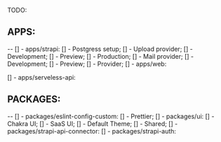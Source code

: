 TODO: 

## APPS:
--
[] - apps/strapi:
  [] - Postgress setup;
  [] - Upload provider;
    [] - Development;
    [] - Preview;
    [] - Production;
  [] - Mail provider;
    [] - Development;
    [] - Preview;
    [] - Provider;
[] - apps/web:

[] - apps/serveless-api:

## PACKAGES:
--
[] - packages/eslint-config-custom:
  [] - Prettier;
[] - packages/ui:
  [] - Chakra UI;
  [] - SaaS UI;
  [] - Default Theme;
  [] - Shared;
[] - packages/strapi-api-connector:
[] - packages/strapi-auth: